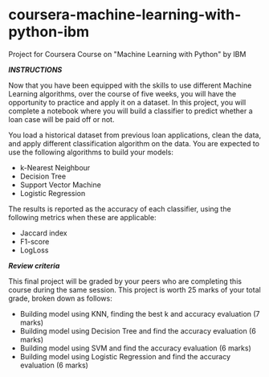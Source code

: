 # coursera-machine-learning-with-python-ibm
Project for Coursera Course on "Machine Learning with Python" by IBM


***INSTRUCTIONS***

Now that you have been equipped with the skills to use different Machine Learning algorithms, over the course of five weeks, you will have the opportunity to practice and apply it on a dataset. In this project, you will complete a notebook where you will build a classifier to predict whether a loan case will be paid off or not. 

You load a historical dataset from previous loan applications, clean the data, and apply different classification algorithm on the data. You are expected to use the following algorithms to build your models:

- k-Nearest Neighbour
- Decision Tree
- Support Vector Machine
- Logistic Regression

The results is reported as the accuracy of each classifier, using the following metrics when these are applicable:
- Jaccard index
- F1-score
- LogLoss

***Review criteria***

This final project will be graded by your peers who are completing this course during the same session. This project is worth 25 marks of your total grade, broken down as follows:

- Building model using KNN, finding the best k and accuracy evaluation (7 marks)
- Building model using Decision Tree and find the accuracy evaluation (6 marks)
- Building model using SVM and find the accuracy evaluation (6 marks)
- Building model using Logistic Regression and find the accuracy evaluation (6 marks)
